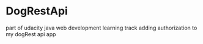 # DogRestApi
part of  udacity java web development  learning track
adding authorization to my dogRest api app
